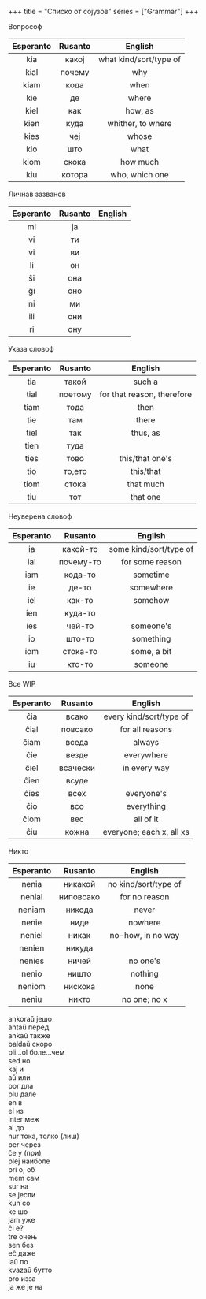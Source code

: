 +++
title = "Списко от сојузов"
series = ["Grammar"]
+++


Вопрософ

| Esperanto | Rusanto | English  |
|:----------:|:----------:|:-----------:|
| kia        |   какој       |   what kind/sort/type of      |
| kial        |   почему       |  why       |
| kiam        |   кода       |  when       |
| kie       |    де      |   where      |
| kiel        |  как        |  how, as       |
|  kien       |  куда        |  whither, to where  |
|  kies       |  чеј        |  whose       |
| kio        |   што       |  what       |
| kiom        |  скока        |  how much       |
| kiu        |   котора       | who, which one |


Личнав зазванов

| Esperanto | Rusanto | English  |
|:----------:|:----------:|:-----------:|
|  mi       |     ја     |         |
|  vi       |     ти     |         |
|  vi       |     ви     |         |
|   li      |     он     |         |
|   ŝi      |     она     |         |
|   ĝi      |     оно     |         |
|   ni      |     ми     |         |
|   ili      |    они      |         |
|   ri      |    ону      |         |


Указа словоф

| Esperanto | Rusanto | English  |
|:----------:|:----------:|:-----------:|
|   tia      |     такой     |  such a       |
|   tial      |    поетому      |  for that reason, therefore       |
|   tiam      |    тода      |   then      |
|   tie      |     там     |   there      |
|   tiel      |    так      |   thus, as      |
|    tien     |    туда      |         |
|    ties     |    тово |   this/that one's      |
|    tio     |    то,ето      |  this/that       |
|    tiom     |   стока       |   that much      |
|    tiu     |    тот      |   that one      |

Неуверена словоф

| Esperanto | Rusanto | English  |
|:----------:|:----------:|:-----------:|
|  ia      |   какой-то       |   some kind/sort/type of      |
|  ial      |   почему-то       |   for some reason      |
|   iam     |   кода-то       |  sometime       |
|  ie      |    де-то      |   somewhere      |
|  iel      |   как-то       |  somehow       |
|  ien      |   куда-то       |         |
|   ies     |   чей-то       |  someone's       |
|  io      |    што-то      |   something      |
|  iom      |   стока-то       |  some, a bit       |
|  iu      |    кто-то      |   someone      |


Все WIP

| Esperanto | Rusanto | English  |
|:----------:|:----------:|:-----------:|
|   ĉia     |   всако       |  every kind/sort/type of       |
|  ĉial      |   повсако      | for all reasons        |
|  ĉiam      |   вседа       |  always       |
|  ĉie      |    везде      |   everywhere      |
|  ĉiel      |   всачески       |  in every way       |
|  ĉien      |   всуде       |         |
|  ĉies      |   всех       |  everyone's       |
|   ĉio     |   всо       |    everything     |
|   ĉiom     |    вес      |   all of it      |
|   ĉiu     |   кожна      | everyone; each x, all xs  |

Никто

| Esperanto | Rusanto | English  |
|:----------:|:----------:|:-----------:|
|  nenia      |   никакой       |  no kind/sort/type of       |
|  nenial      |   ниповсако       |  for no reason       |
|  neniam      |   никода       | never        |
|  nenie      |    ниде      |   nowhere      |
|  neniel     |    никак      |   no-how, in no way      |
|  nenien      |   никуда       |         |
|  nenies      |   ничей       |  no one's       |
|  nenio      |    ништо      |   nothing      |
|   neniom     |   нискока       | none        |
|  neniu      |    никто      |  no one; no x       |





ankoraŭ јешо\
antaŭ перед\
ankaŭ также\
baldaŭ скоро\
pli...ol боле...чем\
sed но\
kaj и\
aŭ или\
por дла\
plu дале\
en в\
el из\
inter меж\
al до\
nur тока, толко (лиш)\
per через\
ĉe у (при)\
plej наиболе\
pri о, об\
mem сам\
sur на\
se јесли\
kun со\
ke шо\
jam уже\
ĉi е?\
tre очењ\
sen без\
eĉ даже\
laŭ по\
kvazaŭ бутто\
pro изза\
ja же
је на

